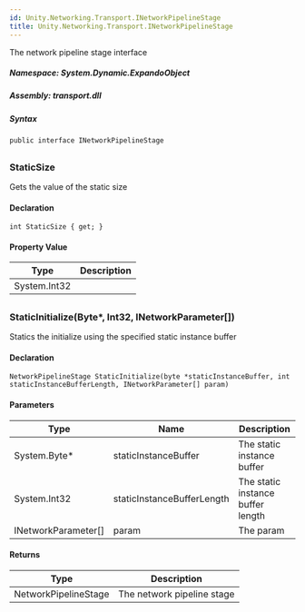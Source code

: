 ```yaml
---  
id: Unity.Networking.Transport.INetworkPipelineStage  
title: Unity.Networking.Transport.INetworkPipelineStage  
---
```


<div class="markdown level0 summary">

The network pipeline stage interface

</div>

<div class="markdown level0 conceptual">

</div>

##### **Namespace**: System.Dynamic.ExpandoObject

##### **Assembly**: transport.dll

##### Syntax

``` lang-csharp
public interface INetworkPipelineStage
```

## 

### StaticSize

<div class="markdown level1 summary">

Gets the value of the static size

</div>

<div class="markdown level1 conceptual">

</div>

#### Declaration

``` lang-csharp
int StaticSize { get; }
```

#### Property Value

| Type         | Description |
|--------------|-------------|
| System.Int32 |             |

## 

### StaticInitialize(Byte\*, Int32, INetworkParameter\[\])

<div class="markdown level1 summary">

Statics the initialize using the specified static instance buffer

</div>

<div class="markdown level1 conceptual">

</div>

#### Declaration

``` lang-csharp
NetworkPipelineStage StaticInitialize(byte *staticInstanceBuffer, int staticInstanceBufferLength, INetworkParameter[] param)
```

#### Parameters

| Type                  | Name                       | Description                       |
|-----------------------|----------------------------|-----------------------------------|
| System.Byte\*         | staticInstanceBuffer       | The static instance buffer        |
| System.Int32          | staticInstanceBufferLength | The static instance buffer length |
| INetworkParameter\[\] | param                      | The param                         |

#### Returns

| Type                 | Description                |
|----------------------|----------------------------|
| NetworkPipelineStage | The network pipeline stage |
